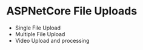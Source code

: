 
# ASPNetCore File Uploads

* Single File Upload
* Multiple File Upload
* Video Upload and processing

